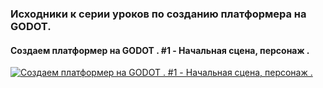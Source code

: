 ### Исходники к серии уроков по созданию платформера на GODOT.

#### Создаем платформер на GODOT . #1 - Начальная сцена, персонаж .
[![Создаем платформер на GODOT . #1 - Начальная сцена, персонаж .](https://img.youtube.com/vi/eQH8z-tzZZM/0.jpg)](https://www.youtube.com/watch?v=eQH8z-tzZZM)
